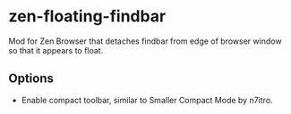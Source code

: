 
# zen-floating-findbar
Mod for Zen Browser that detaches findbar from edge of browser window so that it appears to float.

## Options
- Enable compact toolbar, similar to Smaller Compact Mode by n7itro.
